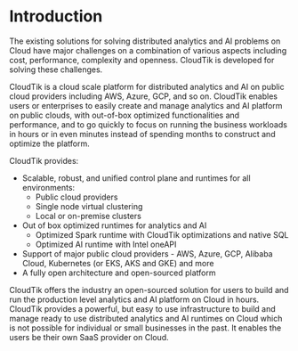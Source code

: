 # Introduction

The existing solutions for solving distributed analytics and AI problems on Cloud have major challenges on a combination
of various aspects including cost, performance, complexity and openness. CloudTik is developed for solving these challenges.

CloudTik is a cloud scale platform for distributed analytics and AI on public cloud providers including AWS, Azure, GCP, and so on.
CloudTik enables users or enterprises to easily create and manage analytics and AI platform on public clouds,
with out-of-box optimized functionalities and performance, and to go quickly to focus on running the business workloads
in hours or in even minutes instead of spending months to construct and optimize the platform.

CloudTik provides:
- Scalable, robust, and unified control plane and runtimes for all environments:
  - Public cloud providers
  - Single node virtual clustering
  - Local or on-premise clusters
- Out of box optimized runtimes for analytics and AI
  - Optimized Spark runtime with CloudTik optimizations and native SQL
  - Optimized AI runtime with Intel oneAPI
- Support of major public cloud providers - AWS, Azure, GCP, Alibaba Cloud, Kubernetes (or EKS, AKS and GKE) and more
- A fully open architecture and open-sourced platform

CloudTik offers the industry an open-sourced solution for users to build and run the production level analytics and
AI platform on Cloud in hours. CloudTik provides a powerful, but easy to use infrastructure to build and manage
ready to use distributed analytics and AI runtimes on Cloud which is not possible for individual or small businesses
in the past. It enables the users be their own SaaS provider on Cloud.
